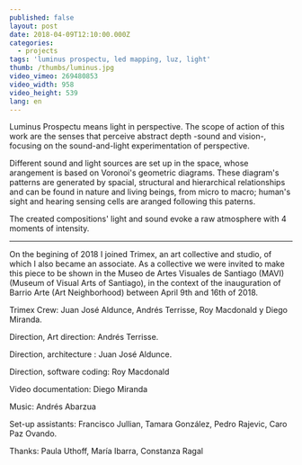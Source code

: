 ```yaml
---
published: false
layout: post
date: 2018-04-09T12:10:00.000Z
categories:
  - projects
tags: 'luminus prospectu, led mapping, luz, light'
thumb: /thumbs/luminus.jpg
video_vimeo: 269480853
video_width: 958
video_height: 539
lang: en
---
```

Luminus Prospectu means light in perspective.
The scope of action of this work are the senses that perceive abstract depth -sound and vision-, focusing on the sound-and-light experimentation of perspective. 

Different sound and light sources are set up in the space, whose arangement is based on Voronoi's geometric diagrams. These diagram's patterns are generated by spacial, structural and hierarchical relationships and can be found in nature and living beings, from micro to macro; human's sight and hearing sensing cells are aranged following this paterns.

The created compositions' light and sound evoke a raw atmosphere with 4 moments of intensity.

---

On the begining of 2018 I joined Trimex, an art collective and studio, of which I also became an associate. As a collective we were invited to make this piece to be shown in the Museo de Artes Visuales de Santiago (MAVI) (Museum of Visual Arts of Santiago), in the context of the inauguration of Barrio Arte (Art Neighborhood) between April 9th and 16th of 2018.

Trimex Crew: Juan José Aldunce, Andrés Terrisse, Roy Macdonald y Diego Miranda.

Direction, Art direction: Andrés Terrisse.

Direction, architecture : Juan José Aldunce.

Direction, software coding: Roy Macdonald

Video documentation: Diego Miranda

Music: Andrés Abarzua

Set-up assistants: Francisco Jullian, Tamara González, Pedro Rajevic, Caro Paz Ovando.


Thanks: Paula Uthoff, María Ibarra, Constanza Ragal